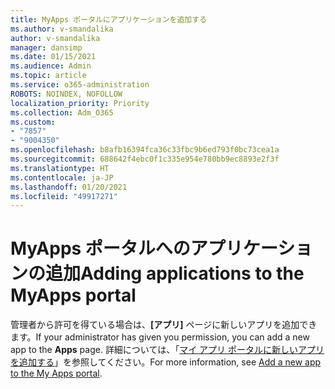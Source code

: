 ```yaml
---
title: MyApps ポータルにアプリケーションを追加する
ms.author: v-smandalika
author: v-smandalika
manager: dansimp
ms.date: 01/15/2021
ms.audience: Admin
ms.topic: article
ms.service: o365-administration
ROBOTS: NOINDEX, NOFOLLOW
localization_priority: Priority
ms.collection: Adm_O365
ms.custom:
- "7857"
- "9004350"
ms.openlocfilehash: b8afb16394fca36c33fbc9b6ed793f0bc73cea1a
ms.sourcegitcommit: 688642f4ebc0f1c335e954e780bb9ec8893e2f3f
ms.translationtype: HT
ms.contentlocale: ja-JP
ms.lasthandoff: 01/20/2021
ms.locfileid: "49917271"
---
```

# <a name="adding-applications-to-the-myapps-portal"></a><span data-ttu-id="7c0e6-102">MyApps ポータルへのアプリケーションの追加</span><span class="sxs-lookup"><span data-stu-id="7c0e6-102">Adding applications to the MyApps portal</span></span>

<span data-ttu-id="7c0e6-103">管理者から許可を得ている場合は、**[アプリ]** ページに新しいアプリを追加できます。</span><span class="sxs-lookup"><span data-stu-id="7c0e6-103">If your administrator has given you permission, you can add a new app to the **Apps** page.</span></span> <span data-ttu-id="7c0e6-104">詳細については、「[マイ アプリ ポータルに新しいアプリを追加する](https://docs.microsoft.com/azure/active-directory/user-help/my-apps-portal-end-user-access#add-a-new-app-to-the-my-apps-portal)」を参照してください。</span><span class="sxs-lookup"><span data-stu-id="7c0e6-104">For more information, see [Add a new app to the My Apps portal](https://docs.microsoft.com/azure/active-directory/user-help/my-apps-portal-end-user-access#add-a-new-app-to-the-my-apps-portal).</span></span>